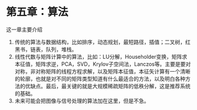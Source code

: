 # 第五章：算法

这一章主要介绍

1. 传统的算法与数据结构，比如排序，动态规划，最短路径，插值；二叉树，红黑书，链表，队列，堆栈。
2. 线性代数与矩阵计算中的算法，比如：LU分解，Householder变换，矩阵求本征值，矩阵求逆，PCA，SVD，Krylov子空间法，Lanczos等。主要是要对对称，非对称矩阵的线程方程求解，以及矩阵本征值，本征矢计算有一个清晰的轮廓，也就是对不同的矩阵类型知道有什么最适合的方法，以及明白各种方法的优缺点。最后，最关键的就是大规模稀疏矩阵的低秩分解，这是推荐系统的基础。  
3. 未来可能会把图像与信号处理的算法加在这里，但是不急。



